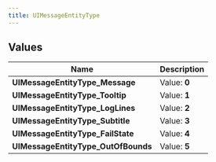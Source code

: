 ```yaml
---
title: UIMessageEntityType
---
```


## Values

| Name | Description |
| ---- | ----------- |
| **UIMessageEntityType\_Message** | Value: **0** |
| **UIMessageEntityType\_Tooltip** | Value: **1** |
| **UIMessageEntityType\_LogLines** | Value: **2** |
| **UIMessageEntityType\_Subtitle** | Value: **3** |
| **UIMessageEntityType\_FailState** | Value: **4** |
| **UIMessageEntityType\_OutOfBounds** | Value: **5** |


